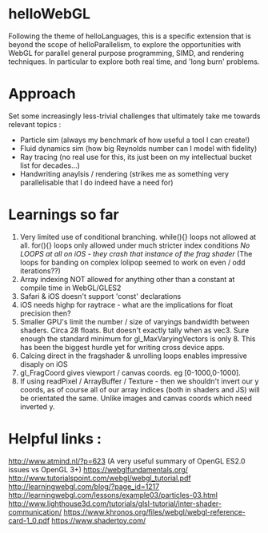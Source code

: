 # helloWebGL
Following the theme of helloLanguages, this is a specific extension that is beyond the scope of helloParallelism, to explore the opportunities with WebGL for parallel general purpose programming, SIMD, and rendering techniques.
In particular to explore both real time, and 'long burn' problems.

# Approach
Set some increasingly less-trivial challenges that ultimately take me towards relevant topics :
- Particle sim (always my benchmark of how useful a tool I can create!)
- Fluid dynamics sim (how big Reynolds number can I model with fidelity)
- Ray tracing (no real use for this, its just been on my intellectual bucket list for decades...)
- Handwriting anaylsis / rendering (strikes me as something very parallelisable that I do indeed have a need for)

# Learnings so far
1. Very limited use of conditional branching.
	while(){} loops not allowed at all.
	for(){} loops only allowed under much stricter index conditions
	*No LOOPS at all on iOS - they crash that instance of the frag shader* (The loops for banding on complex lolipop seemed to work on even / odd iterations??)
2. Array indexing NOT allowed for anything other than a constant at compile time in WebGL/GLES2
3. Safari & iOS doesn't support 'const' declarations
4. iOS needs highp for raytrace - what are the implications for float precision then?
5. Smaller GPU's limit the number / size of varyings bandwidth between shaders. Circa 28 floats. But doesn't exactly tally when as vec3. Sure enough the standard minimum for gl_MaxVaryingVectors is only 8. This has been the biggest hurdle yet for writing cross device apps.
6. Calcing direct in the fragshader & unrolling loops enables impressive disaply on iOS
7. gl_FragCoord gives viewport / canvas coords. eg [0-1000,0-1000].
8. If using readPixel / ArrayBuffer / Texture - then we shouldn't invert our y coords, as of course all of our array indices (both in shaders and JS) will be orientated the same. Unlike images and canvas coords which need inverted y.

# Helpful links :
http://www.atmind.nl/?p=623 (A very useful summary of OpenGL ES2.0 issues vs OpenGL 3+)
https://webglfundamentals.org/
http://www.tutorialspoint.com/webgl/webgl_tutorial.pdf
http://learningwebgl.com/blog/?page_id=1217
http://learningwebgl.com/lessons/example03/particles-03.html
http://www.lighthouse3d.com/tutorials/glsl-tutorial/inter-shader-communication/
https://www.khronos.org/files/webgl/webgl-reference-card-1_0.pdf
https://www.shadertoy.com/